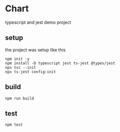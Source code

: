 # Chart

typescript and jest demo project

## setup

the project was setup like this

```
npm init -y
npm install -D typescript jest ts-jest @types/jest
npx tsc --init
npx ts-jest config:init
```

## build

```
npm run build
```

## test

```
npm test
```

